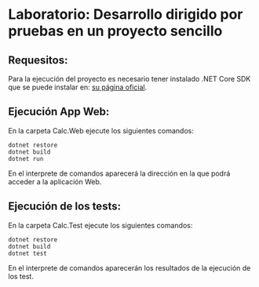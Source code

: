 # Laboratorio: Desarrollo dirigido por pruebas en un proyecto sencillo

## Requesitos:

Para la ejecución del proyecto es necesario tener instalado .NET Core SDK que se puede instalar en: [su página oficial](https://dotnet.microsoft.com/download).

## Ejecución App Web:

En la carpeta Calc.Web ejecute los siguientes comandos:

    dotnet restore
    dotnet build
    dotnet run
    
En el interprete de comandos aparecerá la dirección en la que podrá acceder a la aplicación Web.

## Ejecución de los tests:

En la carpeta Calc.Test ejecute los siguientes comandos:

    dotnet restore
    dotnet build
    dotnet test
    
En el interprete de comandos aparecerán los resultados de la ejecución de los test.
